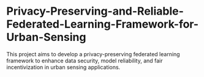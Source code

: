 # Privacy-Preserving-and-Reliable-Federated-Learning-Framework-for-Urban-Sensing
This project aims to develop a privacy-preserving federated learning framework to enhance data security, model reliability, and fair incentivization in urban sensing applications.
